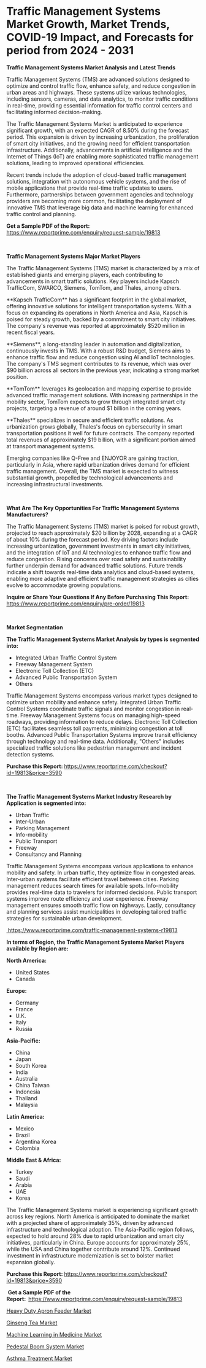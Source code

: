 <p><h1>Traffic Management Systems Market Growth, Market Trends, COVID-19 Impact, and Forecasts for period from 2024 - 2031</h1></p><p><strong>Traffic Management Systems Market Analysis and Latest Trends</strong></p>
<p><p>Traffic Management Systems (TMS) are advanced solutions designed to optimize and control traffic flow, enhance safety, and reduce congestion in urban areas and highways. These systems utilize various technologies, including sensors, cameras, and data analytics, to monitor traffic conditions in real-time, providing essential information for traffic control centers and facilitating informed decision-making.</p><p>The Traffic Management Systems Market is anticipated to experience significant growth, with an expected CAGR of 8.50% during the forecast period. This expansion is driven by increasing urbanization, the proliferation of smart city initiatives, and the growing need for efficient transportation infrastructure. Additionally, advancements in artificial intelligence and the Internet of Things (IoT) are enabling more sophisticated traffic management solutions, leading to improved operational efficiencies.</p><p>Recent trends include the adoption of cloud-based traffic management solutions, integration with autonomous vehicle systems, and the rise of mobile applications that provide real-time traffic updates to users. Furthermore, partnerships between government agencies and technology providers are becoming more common, facilitating the deployment of innovative TMS that leverage big data and machine learning for enhanced traffic control and planning.</p></p>
<p><strong>Get a Sample PDF of the Report:&nbsp;</strong> <a href="https://www.reportprime.com/enquiry/request-sample/19813?utm_campaign=1674&utm_medium=2&utm_source=Github&utm_content=ia&utm_term=02122024&utm_id=traffic-management-systems">https://www.reportprime.com/enquiry/request-sample/19813</a></p>
<p>&nbsp;</p>
<p><strong>Traffic Management Systems Major Market Players</strong></p>
<p><p>The Traffic Management Systems (TMS) market is characterized by a mix of established giants and emerging players, each contributing to advancements in smart traffic solutions. Key players include Kapsch TrafficCom, SWARCO, Siemens, TomTom, and Thales, among others.</p><p>**Kapsch TrafficCom** has a significant footprint in the global market, offering innovative solutions for intelligent transportation systems. With a focus on expanding its operations in North America and Asia, Kapsch is poised for steady growth, backed by a commitment to smart city initiatives. The company's revenue was reported at approximately $520 million in recent fiscal years.</p><p>**Siemens**, a long-standing leader in automation and digitalization, continuously invests in TMS. With a robust R&D budget, Siemens aims to enhance traffic flow and reduce congestion using AI and IoT technologies. The company's TMS segment contributes to its revenue, which was over $90 billion across all sectors in the previous year, indicating a strong market position.</p><p>**TomTom** leverages its geolocation and mapping expertise to provide advanced traffic management solutions. With increasing partnerships in the mobility sector, TomTom expects to grow through integrated smart city projects, targeting a revenue of around $1 billion in the coming years.</p><p>**Thales** specializes in secure and efficient traffic solutions. As urbanization grows globally, Thales's focus on cybersecurity in smart transportation positions it well for future contracts. The company reported total revenues of approximately $19 billion, with a significant portion aimed at transport management systems.</p><p>Emerging companies like Q-Free and ENJOYOR are gaining traction, particularly in Asia, where rapid urbanization drives demand for efficient traffic management. Overall, the TMS market is expected to witness substantial growth, propelled by technological advancements and increasing infrastructural investments.</p></p>
<p>&nbsp;</p>
<p><strong>What Are The Key Opportunities For Traffic Management Systems Manufacturers?</strong></p>
<p><p>The Traffic Management Systems (TMS) market is poised for robust growth, projected to reach approximately $20 billion by 2028, expanding at a CAGR of about 10% during the forecast period. Key driving factors include increasing urbanization, government investments in smart city initiatives, and the integration of IoT and AI technologies to enhance traffic flow and reduce congestion. Rising concerns over road safety and sustainability further underpin demand for advanced traffic solutions. Future trends indicate a shift towards real-time data analytics and cloud-based systems, enabling more adaptive and efficient traffic management strategies as cities evolve to accommodate growing populations.</p></p>
<p><strong>Inquire or Share Your Questions If Any Before Purchasing This Report:</strong> <a href="https://www.reportprime.com/enquiry/pre-order/19813?utm_campaign=1674&utm_medium=2&utm_source=Github&utm_content=ia&utm_term=02122024&utm_id=traffic-management-systems">https://www.reportprime.com/enquiry/pre-order/19813</a></p>
<p>&nbsp;</p>
<p><strong>Market Segmentation</strong></p>
<p><strong>The Traffic Management Systems Market Analysis by types is segmented into:</strong></p>
<p><ul><li>Integrated Urban Traffic Control System</li><li>Freeway Management System</li><li>Electronic Toll Collection (ETC)</li><li>Advanced Public Transportation System</li><li>Others</li></ul></p>
<p><p>Traffic Management Systems encompass various market types designed to optimize urban mobility and enhance safety. Integrated Urban Traffic Control Systems coordinate traffic signals and monitor congestion in real-time. Freeway Management Systems focus on managing high-speed roadways, providing information to reduce delays. Electronic Toll Collection (ETC) facilitates seamless toll payments, minimizing congestion at toll booths. Advanced Public Transportation Systems improve transit efficiency through technology and real-time data. Additionally, "Others" includes specialized traffic solutions like pedestrian management and incident detection systems.</p></p>
<p><strong>Purchase this Report:&nbsp;</strong><a href="https://www.reportprime.com/checkout?id=19813&price=3590&utm_campaign=1674&utm_medium=2&utm_source=Github&utm_content=ia&utm_term=02122024&utm_id=traffic-management-systems">https://www.reportprime.com/checkout?id=19813&price=3590</a></p>
<p>&nbsp;</p>
<p><strong>The Traffic Management Systems Market Industry Research by Application is segmented into:</strong></p>
<p><ul><li>Urban Traffic</li><li>Inter-Urban</li><li>Parking Management</li><li>Info-mobility</li><li>Public Transport</li><li>Freeway</li><li>Consultancy and Planning</li></ul></p>
<p><p>Traffic Management Systems encompass various applications to enhance mobility and safety. In urban traffic, they optimize flow in congested areas. Inter-urban systems facilitate efficient travel between cities. Parking management reduces search times for available spots. Info-mobility provides real-time data to travelers for informed decisions. Public transport systems improve route efficiency and user experience. Freeway management ensures smooth traffic flow on highways. Lastly, consultancy and planning services assist municipalities in developing tailored traffic strategies for sustainable urban development.</p></p>
<p><a href="https://www.reportprime.com/traffic-management-systems-r19813?utm_campaign=1674&utm_medium=2&utm_source=Github&utm_content=ia&utm_term=02122024&utm_id=traffic-management-systems">&nbsp;https://www.reportprime.com/traffic-management-systems-r19813</a></p>
<p><strong>In terms of Region, the Traffic Management Systems Market Players available by Region are:</strong></p>
<p>
    <p> <strong> North America: </strong>
        <ul>
            <li>United States</li>
            <li>Canada</li>
        </ul>
        </p> 
    <p> <strong> Europe: </strong>
        <ul>
            <li>Germany</li>
            <li>France</li>
            <li>U.K.</li>
            <li>Italy</li>
            <li>Russia</li>
        </ul>
        </p> 
    <p> <strong> Asia-Pacific: </strong>
        <ul>
            <li>China</li>
            <li>Japan</li>
            <li>South Korea</li>
            <li>India</li>
            <li>Australia</li>
            <li>China Taiwan</li>
            <li>Indonesia</li>
            <li>Thailand</li>
            <li>Malaysia</li>
        </ul>
        </p> 
    <p> <strong> Latin America: </strong>
        <ul>
            <li>Mexico</li>
            <li>Brazil</li>
            <li>Argentina Korea</li>
            <li>Colombia</li>
        </ul>
        </p> 
    <p> <strong> Middle East & Africa: </strong>
        <ul>
            <li>Turkey</li>
            <li>Saudi</li>
            <li>Arabia</li>
            <li>UAE</li>
            <li>Korea</li>
        </ul>
    </p>
    </p>
<p><p>The Traffic Management Systems market is experiencing significant growth across key regions. North America is anticipated to dominate the market with a projected share of approximately 35%, driven by advanced infrastructure and technological adoption. The Asia-Pacific region follows, expected to hold around 28% due to rapid urbanization and smart city initiatives, particularly in China. Europe accounts for approximately 25%, while the USA and China together contribute around 12%. Continued investment in infrastructure modernization is set to bolster market expansion globally.</p></p>
<p><strong>Purchase this Report: </strong><a href="https://www.reportprime.com/checkout?id=19813&price=3590&utm_campaign=1674&utm_medium=2&utm_source=Github&utm_content=ia&utm_term=02122024&utm_id=traffic-management-systems">https://www.reportprime.com/checkout?id=19813&price=3590</a></p>
<p>&nbsp;<strong>Get a Sample PDF of the Report:&nbsp;&nbsp;</strong><a href="https://www.reportprime.com/enquiry/request-sample/19813?utm_campaign=1674&utm_medium=2&utm_source=Github&utm_content=ia&utm_term=02122024&utm_id=traffic-management-systems">https://www.reportprime.com/enquiry/request-sample/19813</a></p>
<p><strong></strong></p>
<p><p><a href="https://www.linkedin.com/pulse/heavy-duty-apron-feeder-market-report-demographics-target-forecast-earxe?utm_campaign=1674&utm_medium=2&utm_source=Github&utm_content=ia&utm_term=02122024&utm_id=traffic-management-systems">Heavy Duty Apron Feeder Market</a></p><p><a href="https://www.linkedin.com/pulse/analytics-driven-insights-ginseng-tea-market-revenue-growth-sihwf?utm_campaign=1674&utm_medium=2&utm_source=Github&utm_content=ia&utm_term=02122024&utm_id=traffic-management-systems">Ginseng Tea Market</a></p><p><a href="https://issuu.com/reportprime-2/docs/machine-learning-in-medicine-market-size-2030.pptx?utm_campaign=1674&utm_medium=2&utm_source=Github&utm_content=ia&utm_term=02122024&utm_id=traffic-management-systems">Machine Learning in Medicine Market</a></p><p><a href="https://www.linkedin.com/pulse/market-insights-pedestal-boom-system-sector-2024-2031-expected-hvlhe?utm_campaign=1674&utm_medium=2&utm_source=Github&utm_content=ia&utm_term=02122024&utm_id=traffic-management-systems">Pedestal Boom System Market</a></p><p><a href="https://issuu.com/reportprime-2/docs/asthma-treatment-market-size-2030.pptx?utm_campaign=1674&utm_medium=2&utm_source=Github&utm_content=ia&utm_term=02122024&utm_id=traffic-management-systems">Asthma Treatment Market</a></p></p>